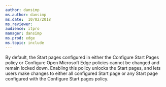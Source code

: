```yaml
---
author: dansimp
ms.author: dansimp
ms.date:  10/02/2018
ms.reviewer: 
audience: itpromanager: dansimp
ms.prod: edge
ms.topic: include
---
```


By default, the Start pages configured in either the Configure Start Pages policy or Configure Open Microsoft Edge policies cannot be changed and remain locked down. Enabling this policy unlocks the Start pages, and lets users make changes to either all configured Start page or any Start page configured with the Configure Start pages policy.
